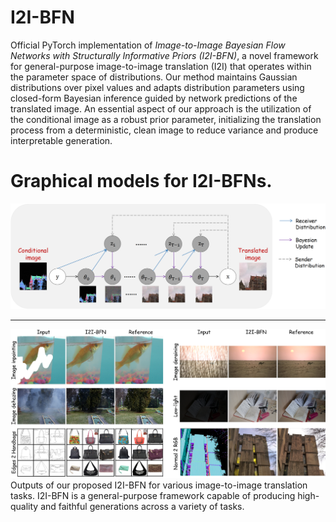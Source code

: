 # I2I-BFN
Official PyTorch implementation of *Image-to-Image Bayesian Flow Networks with Structurally Informative Priors (I2I-BFN)*,  a novel framework for general-purpose image-to-image translation (I2I) that operates within the parameter space of distributions. Our method maintains Gaussian distributions over pixel values and adapts distribution parameters using closed-form Bayesian inference guided by network predictions of the translated image. An essential aspect of our approach is the utilization of the conditional image as a robust prior parameter, initializing the translation process from a deterministic, clean image to reduce variance and produce interpretable generation.

# Graphical models for I2I-BFNs.
<div align="center">
    <img src="assets/graph_main2_00.png" width="720">
</div>

******************************************************
<div align="center">
    <img src="assets/intro-pic2.png" width="720">
</div>
Outputs of our proposed I2I-BFN for various image-to-image translation tasks. I2I-BFN is a general-purpose framework capable of producing high-quality and faithful generations across a variety of tasks.
